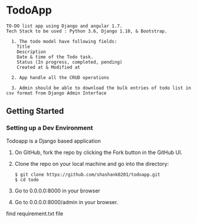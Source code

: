 # TodoApp

    TO-DO list app using Django and angular 1.7.
    Tech Stack to be used : Python 3.6, Django 1.10, & Bootstrap.

      1. The todo model have following fields:
        Title
        Description
        Date & time of the Todo task.
        Status (In progress, completed, pending)
        Created at & Modified at

      2. App handle all the CRUD operations
      
      3. Admin should be able to download the bulk entries of todo list in csv format from Django Admin Interface
 
## Getting Started

### Setting up a Dev Environment

Todoapp is a Django based application

1. On GitHub, fork the repo by clicking the Fork button in the GitHub UI.
2. Clone the repo on your local machine and go into the directory:

       $ git clone https://github.com/shashank0201/todoapp.git
       $ cd todo

3. Go to 0.0.0.0:8000 in your browser
4. Go to 0.0.0.0:8000/admin in your browser.

find requirement.txt file 
